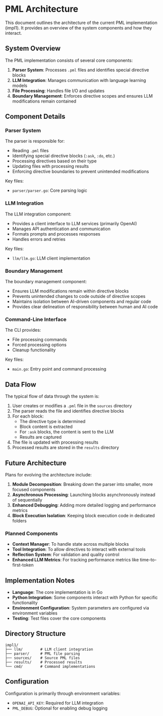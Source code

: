 # PML Architecture

This document outlines the architecture of the current PML implementation (impl1). It provides an overview of the system components and how they interact.

## System Overview

The PML implementation consists of several core components:

1. **Parser System**: Processes `.pml` files and identifies special directive blocks
2. **LLM Integration**: Manages communication with language learning models
3. **File Processing**: Handles file I/O and updates
4. **Boundary Management**: Enforces directive scopes and ensures LLM modifications remain contained

## Component Details

### Parser System

The parser is responsible for:

- Reading `.pml` files
- Identifying special directive blocks (`:ask`, `:do`, etc.)
- Processing directives based on their type
- Updating files with processing results
- Enforcing directive boundaries to prevent unintended modifications

Key files:

- `parser/parser.go`: Core parsing logic

### LLM Integration

The LLM integration component:

- Provides a client interface to LLM services (primarily OpenAI)
- Manages API authentication and communication
- Formats prompts and processes responses
- Handles errors and retries

Key files:

- `llm/llm.go`: LLM client implementation

### Boundary Management

The boundary management component:

- Ensures LLM modifications remain within directive blocks
- Prevents unintended changes to code outside of directive scopes
- Maintains isolation between AI-driven components and regular code
- Provides clear delineation of responsibility between human and AI code

### Command-Line Interface

The CLI provides:

- File processing commands
- Forced processing options
- Cleanup functionality

Key files:

- `main.go`: Entry point and command processing

## Data Flow

The typical flow of data through the system is:

1. User creates or modifies a `.pml` file in the `sources` directory
2. The parser reads the file and identifies directive blocks
3. For each block:
   - The directive type is determined
   - Block content is extracted
   - For `:ask` blocks, the content is sent to the LLM
   - Results are captured
4. The file is updated with processing results
5. Processed results are stored in the `results` directory

## Future Architecture

Plans for evolving the architecture include:

1. **Module Decomposition**: Breaking down the parser into smaller, more focused components
2. **Asynchronous Processing**: Launching blocks asynchronously instead of sequentially
3. **Enhanced Debugging**: Adding more detailed logging and performance metrics
4. **Block Execution Isolation**: Keeping block execution code in dedicated folders

### Planned Components

- **Context Manager**: To handle state across multiple blocks
- **Tool Integration**: To allow directives to interact with external tools
- **Reflection System**: For validation and quality control
- **Enhanced LLM Metrics**: For tracking performance metrics like time-to-first-token

## Implementation Notes

- **Language**: The core implementation is in Go
- **Python Integration**: Some components interact with Python for specific functionality
- **Environment Configuration**: System parameters are configured via environment variables
- **Testing**: Test files cover the core components

## Directory Structure

```
impl1/
├── llm/        # LLM client integration
├── parser/     # PML file parsing
├── sources/    # Source PML files
├── results/    # Processed results
└── cmd/        # Command implementations
```

## Configuration

Configuration is primarily through environment variables:

- `OPENAI_API_KEY`: Required for LLM integration
- `PML_DEBUG`: Optional for enabling debug logging
